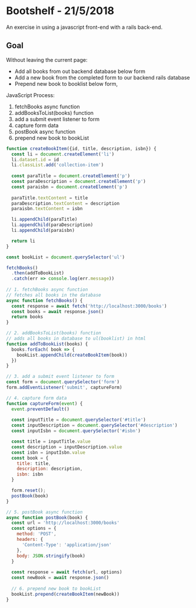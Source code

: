 # Bootshelf - 21/5/2018
An exercise in using a javascript front-end with a rails back-end.

## Goal
Without leaving the current page:
- Add all books from out backend database below form
- Add a new book from the completed form to our backend rails database
- Prepend new book to booklist below form, 

JavaScript Process:
1. fetchBooks async function
2. addBooksToList(books) function
3. add a submit event listener to form
4. capture form data
5. postBook async function
6. prepend new book to bookList

```javascript
function createBookItem({id, title, description, isbn}) {
  const li = document.createElement('li')
  li.dataset.id = id
  li.classList.add('collection-item')
  
  const paraTitle = document.createElement('p')
  const paraDescription = document.createElement('p')
  const paraisbn = document.createElement('p')
  
  paraTitle.textContent = title
  paraDescription.textContent = description
  paraisbn.textContent = isbn

  li.appendChild(paraTitle)
  li.appendChild(paraDescription)
  li.appendChild(paraisbn)

  return li
}

const bookList = document.querySelector('ul')

fetchBooks()
  .then(addToBookList)
  .catch(err => console.log(err.message))
 
// 1. fetchBooks async function
// fetches all books in the database
async function fetchBooks() {
  const response = await fetch('http://localhost:3000/books')
  const books = await response.json()
  return books
}

// 2. addBooksToList(books) function
// adds all books in database to ul(booklist) in html
function addToBookList(books) {
  books.forEach( book => {
    bookList.appendChild(createBookItem(book))    
  })
}

// 3. add a submit event listener to form
const form = document.querySelector('form')
form.addEventListener('submit', captureForm)

// 4. capture form data
function captureForm(event) {
  event.preventDefault()
  
  const inputTitle = document.querySelector('#title')
  const inputDescription = document.querySelector('#description')
  const inputIsbn = document.querySelector('#isbn')

  const title = inputTitle.value
  const description = inputDescription.value
  const isbn = inputIsbn.value
  const book = {
    title: title,
    description: description,
    isbn: isbn
  }

  form.reset();
  postBook(book)
}

// 5. postBook async function
async function postBook(book) {
  const url = 'http://localhost:3000/books'
  const options = {
    method: 'POST',
    headers: {
      'Content-Type': 'application/json'
    },
    body: JSON.stringify(book)
  }
  
  const response = await fetch(url, options)
  const newBook = await response.json()
  
  // 6. prepend new book to bookList
  bookList.prepend(createBookItem(newBook))
}
```
